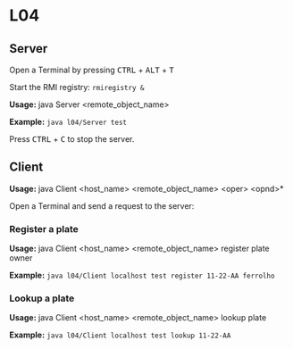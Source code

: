 # L04

## Server

Open a Terminal by pressing <kbd>CTRL</kbd> + <kbd>ALT</kbd> + <kbd>T</kbd>

Start the RMI registry: ```rmiregistry &```

**Usage:** java Server <remote_object_name>

**Example:** ```java l04/Server test```

Press <kbd>CTRL</kbd> + <kbd>C</kbd> to stop the server.


## Client

**Usage:** java Client \<host_name\> \<remote_object_name\> \<oper\> \<opnd\>*

Open a Terminal and send a request to the server:

### Register a plate

**Usage:** java Client \<host_name\> \<remote_object_name\> register plate owner

**Example:** ```java l04/Client localhost test register 11-22-AA ferrolho```


### Lookup a plate

**Usage:** java Client \<host_name\> \<remote_object_name\> lookup plate

**Example:** ```java l04/Client localhost test lookup 11-22-AA```
